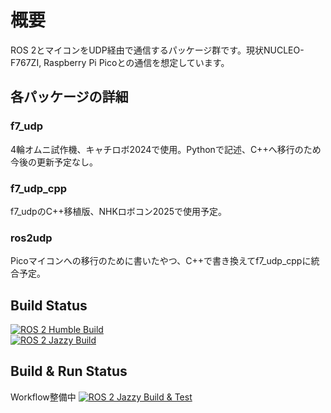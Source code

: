 # 概要
ROS 2とマイコンをUDP経由で通信するパッケージ群です。現状NUCLEO-F767ZI, Raspberry Pi Picoとの通信を想定しています。

## 各パッケージの詳細
### f7_udp
4輪オムニ試作機、キャチロボ2024で使用。Pythonで記述、C++へ移行のため今後の更新予定なし。
### f7_udp_cpp
f7_udpのC++移植版、NHKロボコン2025で使用予定。
### ros2udp
Picoマイコンへの移行のために書いたやつ、C++で書き換えてf7_udp_cppに統合予定。
## Build Status 
[![ROS 2 Humble Build](https://github.com/RRST-NHK-Project/ros2udp/actions/workflows/main_humble_build.yml/badge.svg?branch=main)](https://github.com/RRST-NHK-Project/ros2udp/actions/workflows/main_humble_build.yml)  
[![ROS 2 Jazzy Build](https://github.com/RRST-NHK-Project/ros2udp/actions/workflows/main_jazzy_build.yml/badge.svg?branch=main)](https://github.com/RRST-NHK-Project/ros2udp/actions/workflows/main_jazzy_build.yml)
## Build & Run Status
Workflow整備中
[![ROS 2 Jazzy Build & Test](https://github.com/RRST-NHK-Project/ros2udp/actions/workflows/main_jazzy_build_and_test.yml/badge.svg?branch=main)](https://github.com/RRST-NHK-Project/ros2udp/actions/workflows/main_jazzy_build_and_test.yml)

